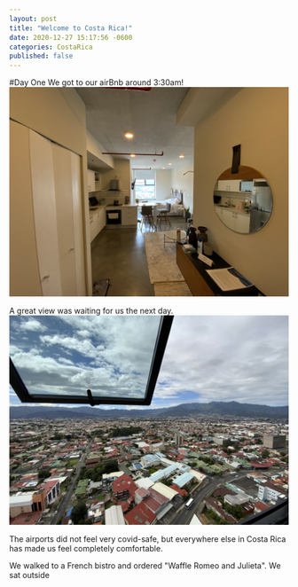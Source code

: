 ```yaml
---
layout: post
title: "Welcome to Costa Rica!"
date: 2020-12-27 15:17:56 -0600
categories: CostaRica
published: false
---
```


#Day One
We got to our airBnb around 3:30am!
![Air bnb interior](/assets/CostaRica/airBnb_1_inside.jpeg)

A great view was waiting for us the next day.
![air bnb view](/assets/CostaRica/airBnb_1_view.jpeg)

The airports did not feel very covid-safe, but everywhere else in Costa Rica has made us feel completely comfortable.

We walked to a French bistro and ordered "Waffle Romeo and Julieta". We sat outside 
